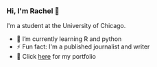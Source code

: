 ### Hi, I'm Rachel 👋

I'm a student at the University of Chicago.

- 🌱 I’m currently learning R and python
- ⚡ Fun fact: I'm a published journalist and writer
- 💬 Click [here](https://hirachelliu.wixsite.com/portfolio) for my portfolio
